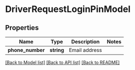 # DriverRequestLoginPinModel

## Properties
Name | Type | Description | Notes
------------ | ------------- | ------------- | -------------
**phone_number** | **string** | Email address | 

[[Back to Model list]](../README.md#documentation-for-models) [[Back to API list]](../README.md#documentation-for-api-endpoints) [[Back to README]](../README.md)


